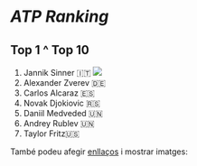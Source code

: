 # *ATP Ranking*
## Top 1 ^ Top 10

1.  Jannik Sinner 🇮🇹 <img src="”sinner.jpg”" />
2.  Alexander Zverev 🇩🇪
3.  Carlos Alcaraz 🇪🇸
4.  Novak Djokiovic 🇷🇸
5.  Daniil Medveded 🇺🇳
6.  Andrey Rublev 🇺🇳
7.  Taylor Fritz🇺🇸
                           
També podeu afegir [enllaços](https://www.exemple.com) i mostrar imatges:


